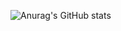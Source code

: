 ![Anurag's GitHub stats](https://github-readme-stats.vercel.app/api?username=kajov&show_icons=true)
